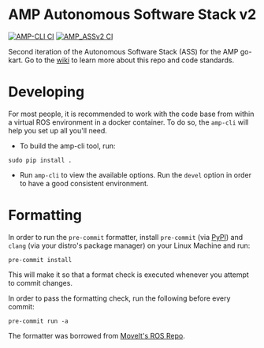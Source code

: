 # AMP Autonomous Software Stack v2
[![AMP-CLI CI](https://github.com/Autonomous-Motorsports-Purdue/AMP_ASSv2/actions/workflows/cli.yml/badge.svg)](https://github.com/Autonomous-Motorsports-Purdue/AMP_ASSv2/actions/workflows/cli.yml)     [![AMP_ASSv2 CI](https://github.com/Autonomous-Motorsports-Purdue/AMP_ASSv2/actions/workflows/ci.yml/badge.svg)](https://github.com/Autonomous-Motorsports-Purdue/AMP_ASSv2/actions/workflows/ci.yml)

Second iteration of the Autonomous Software Stack (ASS) for the AMP go-kart.
Go to the [wiki](https://github.com/Autonomous-Motorsports-Purdue/AMP_ASSv2/wiki) to learn more about this repo and code standards.

# Developing
For most people, it is recommended to work with the code base from within a virtual ROS environment in a docker container. To do so, the `amp-cli` will help you set up all you'll need.
* To build the amp-cli tool, run:
```
sudo pip install .
```
* Run `amp-cli` to view the available options.
Run the `devel` option in order to have a good consistent environment.

# Formatting
In order to run the `pre-commit` formatter, install `pre-commit` (via [PyPI](https://pypi.org/project/pre-commit/)) and `clang` (via your distro's package manager) on your Linux Machine and run:
```
pre-commit install
```
This will make it so that a format check is executed whenever you attempt to commit changes.

In order to pass the formatting check, run the following before every commit:
```
pre-commit run -a
```

The formatter was borrowed from [MoveIt's ROS Repo](https://github.com/ros-planning/moveit2).
